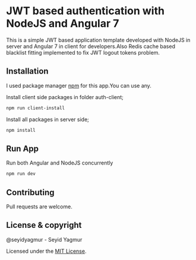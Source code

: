 # JWT based authentication with NodeJS and Angular 7


This is a simple JWT based application template developed with NodeJS in server and Angular 7 in client for developers.Also Redis cache based blacklist fitting implemented to fix JWT logout tokens problem.

## Installation

I used package manager [npm](https://www.npmjs.com/get-npm) for this app.You can use any.

Install client side packages in folder auth-client;
```bash
npm run client-install
```

Install all packages in server side;
```bash
npm install
```

## Run App
Run both Angular and NodeJS concurrently 
```bash
npm run dev
```

 
## Contributing
Pull requests are welcome.
 

## License & copyright
@seyidyagmur - Seyid Yagmur

Licensed under the [MIT License](LICENSE).
